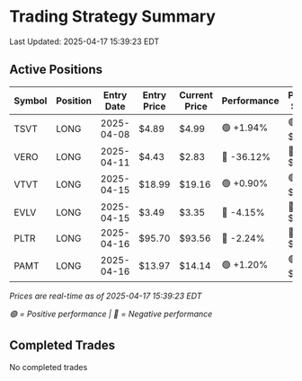 # Trading Strategy Summary

Last Updated: 2025-04-17 15:39:23 EDT

## Active Positions

| Symbol | Position | Entry Date | Entry Price | Current Price | Performance | P/L per Share |
|--------|----------|------------|-------------|---------------|-------------|--------------|
| TSVT | LONG | 2025-04-08 | $4.89 | $4.99 | 🟢 +1.94% | 🟢 $+0.10 |
| VERO | LONG | 2025-04-11 | $4.43 | $2.83 | 🔴 -36.12% | 🔴 $-1.60 |
| VTVT | LONG | 2025-04-15 | $18.99 | $19.16 | 🟢 +0.90% | 🟢 $+0.17 |
| EVLV | LONG | 2025-04-15 | $3.49 | $3.35 | 🔴 -4.15% | 🔴 $-0.15 |
| PLTR | LONG | 2025-04-16 | $95.70 | $93.56 | 🔴 -2.24% | 🔴 $-2.14 |
| PAMT | LONG | 2025-04-16 | $13.97 | $14.14 | 🟢 +1.20% | 🟢 $+0.17 |

*Prices are real-time as of 2025-04-17 15:39:23 EDT*

*🟢 = Positive performance | 🔴 = Negative performance*

## Completed Trades

No completed trades